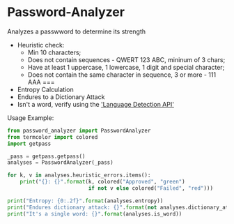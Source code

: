 # Password-Analyzer
Analyzes a passwword to determine its strength

- Heuristic check:</br>
  - Min 10 characters;</br>
  - Does not contain sequences - QWERT 123 ABC, mininum of 3 chars;</br>
  - Have at least 1 uppercase, 1 lowercase, 1 digit and special character;</br>
  - Does not contain the same character in sequence, 3 or more - 111 AAA ===</br>
- Entropy Calculation</br>
- Endures to a Dictionary Attack</br>
- Isn't a word, verify using the ['Language Detection API'](https://detectlanguage.com/languages)

Usage Example:
```python
from password_analyzer import PasswordAnalyzer
from termcolor import colored
import getpass

_pass = getpass.getpass()
analyses = PasswordAnalyzer(_pass)

for k, v in analyses.heuristic_errors.items():
    print("{}: {}".format(k, colored("Approved", "green")
                          if not v else colored("Failed", "red")))

print("Entropy: {0:.2f}".format(analyses.entropy))
print("Endures dictionary attack: {}".format(not analyses.dictionary_attack()))
print("It's a single word: {}".format(analyses.is_word))
```
